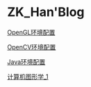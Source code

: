 # ZK_Han'Blog

[OpenGL环境配置](./OpenGL环境配置.md)

[OpenCV环境配置](./OpenCV环境配置.md)

[Java环境配置](Java环境配置.md)

[计算机图形学_1](./ComputerGraphics/Page_1.md)
